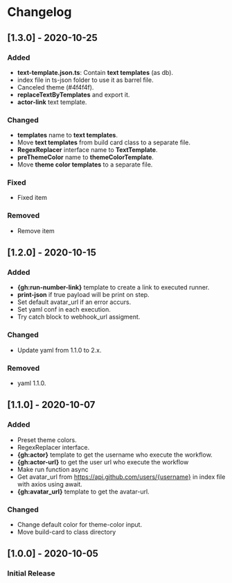 # Changelog

## [1.3.0] - 2020-10-25

### Added

- **text-template.json.ts**: Contain **text templates** (as db).
- index file in ts-json folder to use it as barrel file.
- Canceled theme (#4f4f4f).
- **replaceTextByTemplates** and export it.
- **actor-link** text template.

### Changed

- **templates** name to **text templates**.
- Move **text templates** from build card class to a separate file.
- **RegexReplacer** interface name to **TextTemplate**.
- **preThemeColor** name to **themeColorTemplate**.
- Move **theme color templates** to a separate file.

### Fixed

- Fixed item

### Removed

- Remove item

## [1.2.0] - 2020-10-15

### Added

- **{gh:run-number-link}** template to create a link to executed runner.
- **print-json** if true payload will be print on step.
- Set default avatar_url if an error accurs.
- Set yaml conf in each execution.
- Try catch block to webhook_url assigment.

### Changed

- Update yaml from 1.1.0 to 2.x.

### Removed

- yaml 1.1.0.

## [1.1.0] - 2020-10-07

### Added

- Preset theme colors.
- RegexReplacer interface.
- **{gh:actor}** template to get the username who execute the workflow.
- **{gh:actor-url}** to get the user url who execute the workflow
- Make run function async
- Get avatar_url from https://api.github.com/users/{username} in index file with axios using await.
- **{gh:avatar_url}** template to get the avatar-url.

### Changed

- Change default color for theme-color input.
- Move build-card to class directory

## [1.0.0] - 2020-10-05

### Initial Release